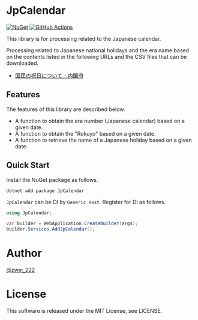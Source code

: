 # JpCalendar
[![NuGet](https://img.shields.io/nuget/v/JpCalendar)](https://www.nuget.org/packages/JpCalendar)
[![GitHub Actions](https://github.com/zwei222/JpCalendar/actions/workflows/build.yml/badge.svg)](https://github.com/zwei222/JpCalendar/actions/workflows/build.yml)

This library is for processing related to the Japanese calendar.

Processing related to Japanese national holidays and the era name based on the contents listed in the following URLs and the CSV files that can be downloaded.

- [国民の祝日について - 内閣府](https://www8.cao.go.jp/chosei/shukujitsu/gaiyou.html)

## Features
The features of this library are described below.

- A function to obtain the era number (Japanese calendar) based on a given date.
- A function to obtain the "Rokuyo" based on a given date.
- A function to retrieve the name of a Japanese holiday based on a given date.

## Quick Start
Install the NuGet package as follows.

```
dotnet add package JpCalendar
```

`JpCalendar` can be DI by `Generic Host`. Register for DI as follows.

```csharp
using JpCalendar;

var builder = WebApplication.CreateBuilder(args);
builder.Services.AddJpCalendar();
```

# Author
[@zwei_222](https://twitter.com/zwei_222)

# License
This software is released under the MIT License, see LICENSE.
